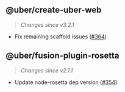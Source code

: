 ## @uber/create-uber-web
> *Changes since v3.2.1*

 - Fix remaining scaffold issues ([#364](https://github.com/uber/fusionjs/pull/364))

## @uber/fusion-plugin-rosetta
> *Changes since v2.1.1*

 - Update node-rosetta dep version ([#354](https://github.com/uber/fusionjs/pull/354))
